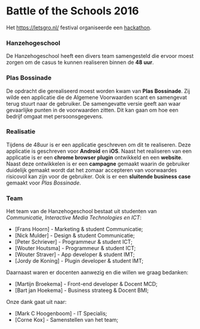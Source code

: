 # Battle of the Schools 2016
Het https://letsgro.nl/ festival organiseerde een [hackathon](https://letsgro.nl/battledeelnemers).

### Hanzehogeschool
De Hanzehogeschool heeft een divers team samengesteld die ervoor moest zorgen om de casus te kunnen realiseren binnen de **48 uur**.

### Plas Bossinade
De opdracht die gerealiseerd moest worden kwam van **Plas Bossinade**. Zij wilde een applicatie die de Algemene Voorwaarden scant en samengevat terug stuurt naar de gebruiker. De samengevatte versie geeft aan waar gevaarlijke punten in de voorwaarden zitten. Dit kan gaan om hoe een bedrijf omgaat met persoonsgegevens.

### Realisatie
Tijdens de 48uur is er een applicatie geschreven om dit te realiseren. Deze applicatie is geschreven voor **Android** en **iOS**. Naast het realiseren van een applicatie is er een **chrome browser plugin** ontwikkeld en een **website**. Naast deze ontwikkelen is er een **campagne** gemaakt waarin de gebruiker duidelijk gemaakt wordt dat het zomaar accepteren van voorwaardes risicovol kan zijn voor de gebruiker. Ook is er een **sluitende business case** gemaakt voor *Plas Bossinade*.

### Team
Het team van de Hanzehogeschool bestaat uit studenten van *Communicatie, Interactive Media Technologies en ICT*:

- [Frans Hoorn] - Marketing & student Communicatie;
- [Nick Mulder] - Design & student Communicatie;
- [Peter Schriever] - Programmeur & student ICT;
- [Wouter Houtsma] - Programmeur & student ICT;
- [Wouter Straver] - App developer & student IMT;
- [Jordy de Koning] - Plugin developer & student IMT;

Daarnaast waren er docenten aanwezig en die willen we graag bedanken:
- [Martijn Broekema] - Front-end developer & Docent MCD;
- [Bart jan Hoekema] - Business strateeg & Docent BMI;

Onze dank gaat uit naar:
- [Mark C Hoogenboom] - IT Specialis;
- [Corne Kox] - Samenstellen van het team;
